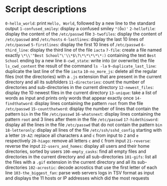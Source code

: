 # Script descriptions

`0-hello_world`: print `Hello, World`, followed by a new line to the standard output
`1-confused_smiley`: display a confused smiley `"(Ôo)'`
`2-hellofile`: display the content of the `/etc/passwd` file
`3-twofiles`: display the content of `/etc/passwd` and `/etc/hosts`
`4-lastlines`: display the last 10 lines of `/etc/passwd`
`5-firstlines`: display the first 10 lines of `/etc/passwd`
`6-third_line`: display the third line of the file `iacta`
`7-file`: create a file named exactly `\*\\'"Best School"\'\\*$\?\*\*\*\*\*:)` containing the text `Best School` ending by a new line
`8-cwd_state`: write into (or overwrite) the file `ls_cwd_content` the result of the command `ls -la`
`9-duplicate_last_line`: duplicate the last line of the file `iacta`
`10-no_more_js`: delete all the regular files (not the directories) with a `.js` extension that are present in the current directory and all its subfolders
`11-directories`: count the number of directories and sub-directories in the current directory
`12-newest_files`: display the 10 newest files in the current directory
`13-unique`: take a list of words as input and prints only words that appear exactly once
`14-findthatword`: display lines containing the pattern `root` from the file `/etc/passwd`
`15-countthatword`: display the number of lines that contain the pattern `bin` in the file `/etc/passwd`
`16-whatsnext`: display lines containing the pattern `root` and 3 lines after them in the file `/etc/passwd`
`17-hidethisword`: display all the lines in the file `/etc/passwd` that do not contain the pattern `bin`
`18-letteronly`: display all lines of the file `/etc/ssh/sshd_config` starting with a letter
`19-AZ`: replace all characters `A` and `c` from input to `Z` and `e` respectively
`20-hiago`: remove all letters `c` and `C` from input
`21-reverse`: reverse the input
`22-users_and_homes`: display all users and their home directories, sorted by users
`100-empty_casks`: find all empty files and directories in the current directory and all sub-directories
`101-gifs`: list all the files with a `.gif` extension in the current directory and all its sub-directories
`102-acrostic`: decode acrostics that use the first letter of each line
`103-the_biggest_fan`: parse web servers logs in TSV format as input and displays the 11 hosts or IP addresses which did the most requests
